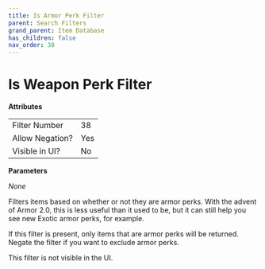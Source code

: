```yaml
---
title: Is Armor Perk Filter
parent: Search Filters
grand_parent: Item Database
has_children: false
nav_order: 38
---
```


# Is Weapon Perk Filter

**Attributes**

<table>
<tr><td>Filter Number</td><td>38</td></tr>
<tr><td>Allow Negation?</td><td>Yes</td></tr>
<tr><td>Visible in UI?</td><td>No</td></tr>
</table>

**Parameters**

*None*

Filters items based on whether or not they are armor perks. With the advent of Armor 2.0, this is less useful than it used to be, but it can still help you see new Exotic armor perks, for example.

If this filter is present, only items that are armor perks will be returned. Negate the filter if you want to exclude armor perks.

This filter is not visible in the UI.

